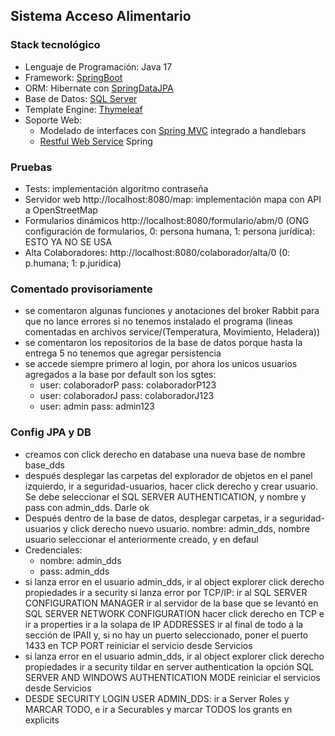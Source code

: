 ## Sistema Acceso Alimentario

### Stack tecnológico

- Lenguaje de Programación: Java 17
- Framework: [SpringBoot](https://spring.io/projects/spring-boot)
- ORM: Hibernate con [SpringDataJPA](https://spring.io/projects/spring-data-jpa)
- Base de Datos: [SQL Server](https://www.microsoft.com/es-ar/sql-server/sql-server-downloads)
- Template Engine: [Thymeleaf](https://www.thymeleaf.org/doc/tutorials/3.0/thymeleafspring.html)
- Soporte Web:
    - Modelado de interfaces con [Spring MVC](https://spring.io/guides/gs/serving-web-content) integrado a handlebars
    - [Restful Web Service](https://spring.io/guides/gs/rest-service) Spring

### Pruebas

- Tests: implementación algoritmo contraseña
- Servidor web http://localhost:8080/map: implementación mapa con API a OpenStreetMap
- Formularios dinámicos http://localhost:8080/formulario/abm/0 (ONG configuración de formularios, 0: persona humana, 1: persona jurídica): ESTO YA NO SE USA
- Alta Colaboradores: http://localhost:8080/colaborador/alta/0 (0: p.humana; 1: p.juridica)

### Comentado provisoriamente
- se comentaron algunas funciones y anotaciones del broker Rabbit para que no lance errores si no tenemos instalado el programa (lineas comentadas en archivos service/(Temperatura, Movimiento, Heladera))
- se comentaron los repositorios de la base de datos porque hasta la entrega 5 no tenemos que agregar persistencia
- se accede siempre primero al login, por ahora los unicos usuarios agregados a la base por default son los sgtes: 
  - user: colaboradorP pass: colaboradorP123
  - user: colaboradorJ pass: colaboradorJ123
  - user: admin pass: admin123
### Config JPA y DB
- creamos con click derecho en database una nueva base de nombre base_dds
- después desplegar las carpetas del explorador de objetos en el panel izquierdo, ir a seguridad-usuarios, hacer click derecho y crear usuario.
  Se debe seleccionar el SQL SERVER AUTHENTICATION, y nombre y pass con admin_dds. Darle ok
- Después dentro de la base de datos, desplegar carpetas, ir a seguridad-usuarios y click derecho nuevo usuario.
nombre: admin_dds, nombre usuario seleccionar el anteriormente creado, y en defaul
- Credenciales:
  - nombre: admin_dds 
  - pass: admin_dds
- si lanza error en el usuario admin_dds, ir al object explorer click derecho propiedades
  ir a security
  si lanza error por TCP/IP: ir al SQL SERVER CONFIGURATION MANAGER
  ir al servidor de la base que se levantó en SQL SERVER NETWORK CONFIGURATION
  hacer click derecho en TCP e ir a properties
  ir a la solapa de IP ADDRESSES
  ir al final de todo a la sección de IPAII y, si no hay un puerto seleccionado, poner el puerto 1433 en TCP PORT
  reiniciar el servicio desde Servicios 
- si lanza error en el usuario admin_dds, ir al object explorer click derecho propiedades
  ir a security
  tildar en server authentication la opción SQL SERVER AND WINDOWS AUTHENTICATION MODE
  reiniciar el servicios desde Servicios
- DESDE SECURITY LOGIN USER ADMIN_DDS: ir a Server Roles y MARCAR TODO, e ir a Securables y marcar TODOS los grants en explicits
